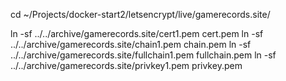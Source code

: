 cd ~/Projects/docker-start2/letsencrypt/live/gamerecords.site/

ln -sf ../../archive/gamerecords.site/cert1.pem cert.pem
ln -sf ../../archive/gamerecords.site/chain1.pem chain.pem
ln -sf ../../archive/gamerecords.site/fullchain1.pem fullchain.pem
ln -sf ../../archive/gamerecords.site/privkey1.pem privkey.pem